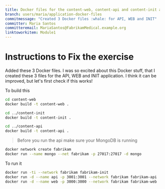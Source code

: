```yaml
---
title: Docker files for the content-web, content-api and content-init application
branch: users/maria/application-docker-files
commitmessage: "Created 3 Docker files :whale: for API, WEB and INIT"
committer: Maria Santos
committeremail: MariaSantos@FabrikamMedical.example.org
linktoworkitem: Module1
---
```

# Instructions to Fix the exercise

Added these 3 Docker files. I was so excited about this Docker stuff, that I created these 3 files for the API, WEB and INIT application. I think it can be improved, but let's first check if this works!

To build this

```bash
cd content-web
docker build -t content-web .

cd ../content-init
docker build -t content-init .

cd ../content-api
docker build -t content-api .
```

> Before you run the api make sure your MongoDB is running

```bash
docker network create fabrikam
docker run --name mongo --net fabrikam -p 27017:27017 -d mongo
```

To run it

```bash
docker run -ti --network fabrikam fabrikam-init
docker run -d --name api -p 3001:3001 --network fabrikam fabrikam-api
docker run -d --name web -p 3000:3000 --network fabrikam fabrikam-web
```
